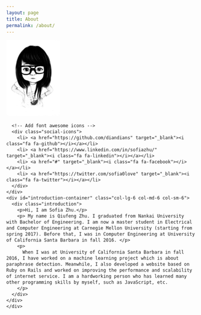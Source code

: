 ```yaml
---
layout: page
title: About
permalink: /about/
---
```


<div id="main-content" class="container">
    <div class="row">
    <div id="profile-container" class="col-lg-6 col-md-6 col-sm-6">
      <div class="jumbotron">
        <img src="/images/profile2_768.jpg" alt="Profile Picture" class="img-responsive visible-xs">
      </div><!-- End of jumbotron -->
      
      <!-- Add font awesome icons -->
      <div class="social-icons">
        <li> <a href="https://github.com/diandians" target="_blank"><i class="fa fa-github"></i></a></li> 
        <li> <a href="https://www.linkedin.com/in/sofiazhu/" target="_blank"><i class="fa fa-linkedin"></i></a></li> 
        <li> <a href="#" target="_blank"><i class="fa fa-facebook"></i></a></li> 
        <li> <a href="https://twitter.com/sofia0love" target="_blank"><i class="fa fa-twitter"></i></a></li>
      </div>
    </div>
    <div id="introduction-container" class="col-lg-6 col-md-6 col-sm-6">
      <div class="introduction">
        <p>Hi, I am Sofia Zhu.</p>
        <p> My name is Qiufeng Zhu. I graduated from Nankai University with Bachelor of Engineering. I am now a master student in Electrical and Computer Engineering at Carnegie Mellon University (starting from spring 2017). Before that, I was in Computer Engineering at University of California Santa Barbara in fall 2016. </p>
        <p>
          When I was at University of California Santa Barbara in fall 2016, I have worked on a machine learning project which is about paraphrase detection. Meanwhile, I also developed a website based on Ruby on Rails and worked on improving the performance and scalability of internet service. I am a hardworking person who has learned many other programming skills by myself, such as JavaScript, etc.
        </p>
      </div>
    </div>
    </div>
  </div> <!-- End of main-content -->
